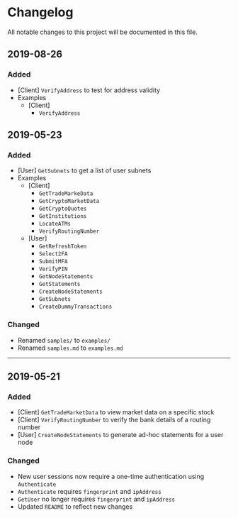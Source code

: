 # Changelog

All notable changes to this project will be documented in this file.

## 2019-08-26

### Added
- [Client] `VerifyAddress` to test for address validity
- Examples
  + [Client]
    * `VerifyAddress`

## 2019-05-23

### Added
- [User] `GetSubnets` to get a list of user subnets
- Examples
  + [Client]
    * `GetTradeMarkeData`
    * `GetCryptoMarketData`
    * `GetCryptoQuotes`
    * `GetInstitutions`
    * `LocateATMs`
    * `VerifyRoutingNumber`
  + [User]
    * `GetRefreshToken`
    * `Select2FA`
    * `SubmitMFA`
    * `VerifyPIN`
    * `GetNodeStatements`
    * `GetStatements`
    * `CreateNodeStatements`
    * `GetSubnets`
    * `CreateDummyTransactions`

### Changed
- Renamed `samples/` to `examples/`
- Renamed `samples.md` to `examples.md`

---

## 2019-05-21

### Added
- [Client] `GetTradeMarketData` to view market data on a specific stock
- [Client] `VerifyRoutingNumber` to verify the bank details of a routing number
- [User] `CreateNodeStatements` to generate ad-hoc statements for a user node

### Changed
- New user sessions now require a one-time authentication using `Authenticate`
- `Authenticate` requires `fingerprint` and `ipAddress`
- `GetUser` no longer requires `fingerprint` and `ipAddress`
- Updated `README` to reflect new changes